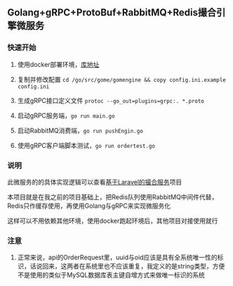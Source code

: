 ## Golang+gRPC+ProtoBuf+RabbitMQ+Redis撮合引擎微服务

### 快速开始

1. 使用docker部署环境，[库地址](https://github.com/stingbo/go_match_engine_docker)

2. 复制并修改配置 `cd /go/src/gome/gomengine && copy config.ini.example config.ini`

3. 生成gRPC接口定义文件 `protoc --go_out=plugins=grpc:. *.proto`

4. 启动gRPC服务端，`go run main.go`

5. 启动RabbitMQ消费端，`go run pushEngin.go`

6. 使用gRPC客户端脚本测试，`go run ordertest.go`

### 说明

此微服务的的具体实现逻辑可以查看[基于Laravel的撮合服务](https://github.com/stingbo/mengine)项目

本项目就是在我之前的项目基础上，把Redis队列使用RabbitMQ中间件代替，Redis只作缓存使用，再使用Golang与gRPC来实现微服务化

这样可以不用依赖其他环境，使用docker跑起环境后，其他项目对接使用就行

### 注意

1. 正常来说，api的OrderRequest里，uuid与oid应该是具有全系统唯一性的标识，话说回来，这两者在系统里也不应该重复，我定义的是string类型，方便不是使用的类似于MySQL数据库表主键自增方式来做唯一标识的系统
